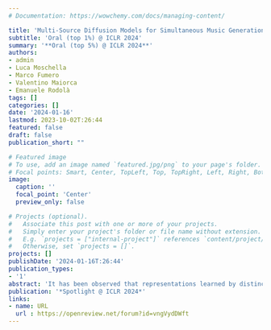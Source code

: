 ```yaml
---
# Documentation: https://wowchemy.com/docs/managing-content/

title: 'Multi-Source Diffusion Models for Simultaneous Music Generation and Separation'
subtitle: 'Oral (top 1%) @ ICLR 2024'
summary: '**Oral (top 5%) @ ICLR 2024**'
authors:
- admin
- Luca Moschella
- Marco Fumero
- Valentino Maiorca
- Emanuele Rodolà
tags: []
categories: []
date: '2024-01-16'
lastmod: 2023-10-02T:26:44
featured: false
draft: false
publication_short: ""

# Featured image
# To use, add an image named `featured.jpg/png` to your page's folder.
# Focal points: Smart, Center, TopLeft, Top, TopRight, Left, Right, BottomLeft, Bottom, BottomRight.
image:
  caption: ''
  focal_point: 'Center'
  preview_only: false

# Projects (optional).
#   Associate this post with one or more of your projects.
#   Simply enter your project's folder or file name without extension.
#   E.g. `projects = ["internal-project"]` references `content/project/deep-learning/index.md`.
#   Otherwise, set `projects = []`.
projects: []
publishDate: '2024-01-16T:26:44'
publication_types:
- '1'
abstract: 'It has been observed that representations learned by distinct neural networks conceal structural similarities when the models are trained under similar inductive biases. From a geometric perspective, identifying the classes of transformations and the related invariances that connect these representations is fundamental to unlocking applications, such as merging, stitching, and reusing different neural modules. However, estimating task-specific transformations a priori can be challenging and expensive due to several factors (e.g., weights initialization, training hyperparameters, or data modality). To this end, we introduce a versatile method to directly incorporate a set of invariances into the representations, constructing a product space of invariant components on top of the latent representations without requiring prior knowledge about the optimal invariance to infuse. We validate our solution on classification and reconstruction tasks, observing consistent latent similarity and downstream performance improvements in a zero-shot stitching setting. The experimental analysis comprises three modalities (vision, text, and graphs), twelve pretrained foundational models, nine benchmarks, and several architectures trained from scratch.'
publication: '*Spotlight @ ICLR 2024*'
links:
- name: URL
  url : https://openreview.net/forum?id=vngVydDWft
---
```

